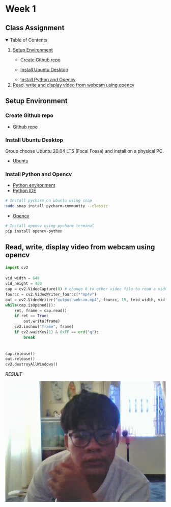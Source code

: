 # Week 1
## Class Assignment


<details open="open">
  <summary>Table of Contents</summary>
  <ol>
    <li><a href="#Setup Environment">Setup Environment</a></li>
        <ul>
            <li><a href="#Create Github repo">Create Github repo</a></li>
        </ul>
        <ul>
            <li><a href="#Install Ubuntu Desktop">Install Ubuntu Desktop</a></li>
        </ul>
        <ul>
            <li><a href="#Install Python and Opencv">Install Python and Opencv</a></li>
        </ul>
    <li><a href="#Read, write and display video from webcam using opencv">Read, write and display video from webcam using opencv</a></li>
  </ol>
</details>


## Setup Environment
### Create Github repo

* [Github repo](https://github.com/tienbao08/LMAOFPGA)

### Install Ubuntu Desktop

Group choose Ubuntu 20.04 LTS (Focal Fossa) and install on a physical PC.
* [Ubuntu](https://ubuntu.com/download/desktop)

### Install Python and Opencv

* [Python environment](https://www.python.org/downloads/)
* [Python IDE](https://www.jetbrains.com/pycharm/download/#section=linux)

```sh
# Install pycharm on ubuntu using snap
sudo snap install pycharm-community --classic
```
* [Opencv](https://pypi.org/project/opencv-python/)
```sh
# Install opencv using pycharm terminal
pip install opencv-python
```


## Read, write, display video from webcam using opencv
```python
import cv2

vid_width = 640
vid_height = 480
cap = cv2.VideoCapture(0) # change 0 to other video file to read a video
fourcc = cv2.VideoWriter_fourcc(*"mp4v")
out = cv2.VideoWriter("output_webcam.mp4", fourcc, 15, (vid_width, vid_height))
while(cap.isOpened()):
    ret, frame = cap.read()
    if ret == True:
        out.write(frame)
    cv2.imshow("frame", frame)
    if cv2.waitKey(1) & 0xFF == ord("q"):
        break


cap.release()
out.release()
cv2.destroyAllWindows()
```
*RESULT*

![Result](output_webcam.gif)





